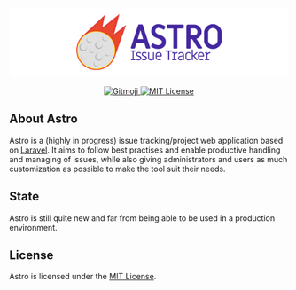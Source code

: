 <p align="center"><img src=".github/images/astro-banner.png" width="600"></p>

<p align="center">
	<a href="https://gitmoji.carloscuesta.me">
		<img src="https://img.shields.io/badge/gitmoji-%20😜%20😍-FFDD67.svg?style=flat-square"
			 alt="Gitmoji">
	</a>
    <a href="https://opensource.org/licenses/MIT">
        <img src="https://img.shields.io/badge/license-MIT-green?style=flat-square" alt="MIT License">
    </a>
</p>

## About Astro

Astro is a (highly in progress) issue tracking/project web application based on [Laravel](https://laravel.com). It aims to follow best practises and enable productive handling and managing of issues, while also giving administrators and users as much customization as possible to make the tool suit their needs.

## State

Astro is still quite new and far from being able to be used in a production environment.

## License

Astro is licensed under the [MIT License](https://opensource.org/licenses/MIT).
